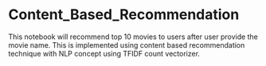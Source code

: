 # Content_Based_Recommendation
This notebook will recommend top 10 movies to users after user provide the movie name. This is implemented using content based recommendation technique with NLP concept using TFIDF count vectorizer.
